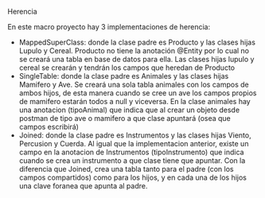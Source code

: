 Herencia

En este macro proyecto hay 3 implementaciones de herencia:

- MappedSuperClass: donde la clase padre es Producto y las clases hijas Lupulo y Cereal. Producto no tiene la anotación @Entity por lo cual no se creará una tabla en base de datos para ella. Las clases hijas lupulo y cereal se crearán y tendrán los campos que heredan de Producto
- SingleTable: donde la clase padre es Animales y las clases hijas Mamifero y Ave. Se creará una sola tabla animales con los campos de ambos hijos, de esta manera cuando se cree un ave los campos propios de mamifero estarán todos a null y viceversa. En la clase animales hay una anotacion (tipoAnimal) que indica que al crear un objeto desde postman de tipo ave o mamifero a que clase apuntará (osea que campos escribirá)
- Joined: donde la clase padre es Instrumentos y las clases hijas Viento, Percusion y Cuerda. Al igual que la implementacion anterior, existe un campo en la anotacion de Instrumentos (tipoInstrumento) que indica cuando se crea un instrumento a que clase tiene que apuntar. Con la diferencia que Joined, crea una tabla tanto para el padre (con los campos compartidos) como para los hijos, y en cada una de los hijos una clave foranea que apunta al padre.
